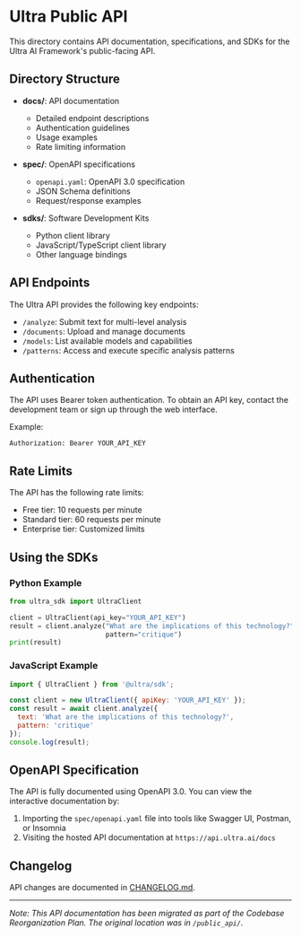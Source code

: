 # Ultra Public API

This directory contains API documentation, specifications, and SDKs for the Ultra AI Framework's public-facing API.

## Directory Structure

- **docs/**: API documentation
  - Detailed endpoint descriptions
  - Authentication guidelines
  - Usage examples
  - Rate limiting information

- **spec/**: OpenAPI specifications
  - `openapi.yaml`: OpenAPI 3.0 specification
  - JSON Schema definitions
  - Request/response examples

- **sdks/**: Software Development Kits
  - Python client library
  - JavaScript/TypeScript client library
  - Other language bindings

## API Endpoints

The Ultra API provides the following key endpoints:

- `/analyze`: Submit text for multi-level analysis
- `/documents`: Upload and manage documents
- `/models`: List available models and capabilities
- `/patterns`: Access and execute specific analysis patterns

## Authentication

The API uses Bearer token authentication. To obtain an API key, contact the development team or sign up through the web interface.

Example:

```
Authorization: Bearer YOUR_API_KEY
```

## Rate Limits

The API has the following rate limits:

- Free tier: 10 requests per minute
- Standard tier: 60 requests per minute
- Enterprise tier: Customized limits

## Using the SDKs

### Python Example

```python
from ultra_sdk import UltraClient

client = UltraClient(api_key="YOUR_API_KEY")
result = client.analyze("What are the implications of this technology?",
                        pattern="critique")
print(result)
```

### JavaScript Example

```javascript
import { UltraClient } from '@ultra/sdk';

const client = new UltraClient({ apiKey: 'YOUR_API_KEY' });
const result = await client.analyze({
  text: 'What are the implications of this technology?',
  pattern: 'critique'
});
console.log(result);
```

## OpenAPI Specification

The API is fully documented using OpenAPI 3.0. You can view the interactive documentation by:

1. Importing the `spec/openapi.yaml` file into tools like Swagger UI, Postman, or Insomnia
2. Visiting the hosted API documentation at `https://api.ultra.ai/docs`

## Changelog

API changes are documented in [CHANGELOG.md](./CHANGELOG.md).

---

*Note: This API documentation has been migrated as part of the Codebase Reorganization Plan. The original location was in `/public_api/`.*
